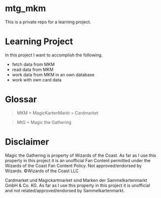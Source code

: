 # mtg_mkm
This is a private repo for a learning project.

# Learning Project
In this project I want to accomplish the following.
- fetch data from MKM
- read data from MKM
- work data from MKM in an own database
- work with own card data


# Glossar
> MKM = MagicKartenMarkt = Cardmarket

> MtG = Magic the Gathering

# Disclaimer
Magic the Gathering is property of Wizards of the Coast. As far as I use this property in this project it is an unofficial Fan Content permitted under the Wizards of the Coast Fan Content Policy. Not approved/endorsed by Wizards. ©Wizards of the Coast LLC

Cardmarket und Magickartmarket sind Marken der Sammelkartenmarkt GmbH & Co. KG. As far as I use this property in this project it is unofficial and not related/approved/endorsed by Sammelkartenmarkt.
